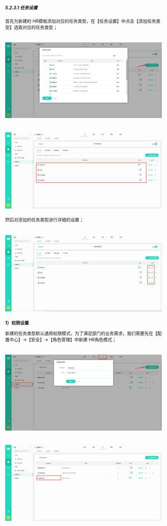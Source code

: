 ##### 5.2.3.1 任务设置

首先为新建的 HR模板添加对应的任务类型，在【任务设置】中点击【添加任务类型】选取对应的任务类型；

# ![](/assets/2任务设置-添加任务类型.png)

# ![](/assets/2任务设置-添加任务类型2.png)

然后对添加的任务类型进行详细的设置；

# ![](/assets/2任务设置-任务类型设置.png)


**1）权限设置**

新建的任务类型默认通用权限模式，为了满足部门的业务需求，我们需要先在【配置中心】→【安全】→【角色管理】中新建 HR角色模式；

# ![](/assets/2任务设置-权限设置-创建角色模式.png)

# ![](/assets/2任务设置-权限设置-创建角色模式2.png)


